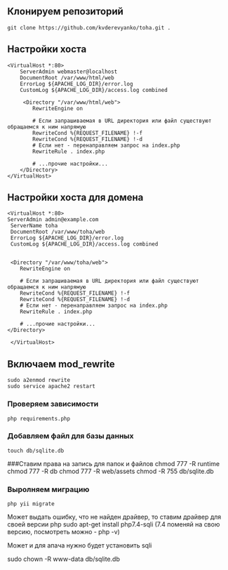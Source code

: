 ## Клонируем репозиторий
    git clone https://github.com/kvderevyanko/toha.git .

## Настройки хоста

    <VirtualHost *:80>
        ServerAdmin webmaster@localhost
        DocumentRoot /var/www/html/web
        ErrorLog ${APACHE_LOG_DIR}/error.log
        CustomLog ${APACHE_LOG_DIR}/access.log combined
    
         <Directory "/var/www/html/web">
            RewriteEngine on
        
            # Если запрашиваемая в URL директория или файл существуют обращаемся к ним напрямую
            RewriteCond %{REQUEST_FILENAME} !-f
            RewriteCond %{REQUEST_FILENAME} !-d
            # Если нет - перенаправляем запрос на index.php
            RewriteRule . index.php
        
            # ...прочие настройки...
        </Directory>
    </VirtualHost>

## Настройки хоста для домена

    <VirtualHost *:80> 
    ServerAdmin admin@example.com 
     ServerName toha 
     DocumentRoot /var/www/toha/web
     ErrorLog ${APACHE_LOG_DIR}/error.log
     CustomLog ${APACHE_LOG_DIR}/access.log combined
     
      
     <Directory "/var/www/toha/web">
        RewriteEngine on
    
        # Если запрашиваемая в URL директория или файл существуют обращаемся к ним напрямую
        RewriteCond %{REQUEST_FILENAME} !-f
        RewriteCond %{REQUEST_FILENAME} !-d
        # Если нет - перенаправляем запрос на index.php
        RewriteRule . index.php
    
        # ...прочие настройки...
    </Directory>
     
     </VirtualHost> 
     
## Включаем mod_rewrite    
    sudo a2enmod rewrite 
    sudo service apache2 restart

### Проверяем зависимости
    php requirements.php

### Добавляем файл для базы данных
    touch db/sqlite.db

###Ставим права на запись для папок и файлов
    chmod 777 -R runtime
    chmod 777 -R db
    chmod 777 -R web/assets
    chmod -R 755 db/sqlite.db
    

### Выролняем миграцию
    php yii migrate

Может выдать ошибку, что не найден драйвер, то ставим драйвер для своей версии php
sudo apt-get install php7.4-sqli (7.4 поменяй на свою версию, посмотреть можно - php -v)

Может и для апача нужно будет установить sqli


sudo chown -R www-data  db/sqlite.db
